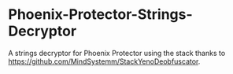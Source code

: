 # Phoenix-Protector-Strings-Decryptor
A strings decryptor for Phoenix Protector using the stack thanks to https://github.com/MindSystemm/StackYenoDeobfuscator.
